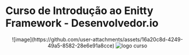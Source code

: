 # Curso de Introdução ao Enitty Framework - Desenvolvedor.io
<div align="center">
![image](https://github.com/user-attachments/assets/16a20c8d-4249-49a5-8582-28e6e91a8cce)
  <img src="https://github.com/user-attachments/assets/16a20c8d-4249-49a5-8582-28e6e91a8cce" alt="logo curso">
</div>
